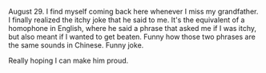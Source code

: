 August 29. I find myself coming back here whenever I miss my grandfather. I finally realized the itchy joke that he said to me. It's the equivalent of a homophone in English,
where he said a phrase that asked me if I was itchy, but also meant if I wanted to get beaten. Funny how those two phrases are the same sounds in Chinese. Funny joke. 

Really hoping I can make him proud.
